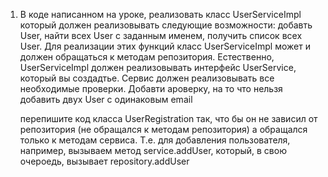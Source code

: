 1. В коде написанном на уроке, реализовать класс UserServiceImpl который должен реализовывать следующие возможности: добавть User, найти всех User с заданным именем, получить список всех User. Для реализации этих функций класс UserServiceImpl может и должен обращаться к методам репозитория. Естественно, UserServiceImpl должен реализовывать интерфейс UserService, который вы создадтье. Сервис должен реализовывать все необходимые проверки. Добавти ароверку, на то что нельзя добавить двух User с одинаковым email

    перепишите код класса UserRegistration так, что бы он не зависил от репозитория (не обращался к методам репозитория) а обращался только к методам сервиса. Т.е. для добавления пользователя, например, вызываем метод service.addUser, который, в свою очероедь, вызывает repository.addUser